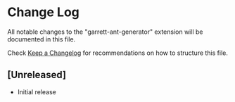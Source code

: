 # Change Log
All notable changes to the "garrett-ant-generator" extension will be documented in this file.

Check [Keep a Changelog](http://keepachangelog.com/) for recommendations on how to structure this file.

## [Unreleased]
- Initial release